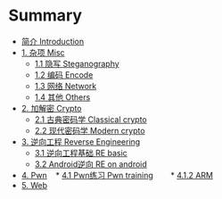 # Summary

* [简介 Introduction](README.md)
* [1. 杂项 Misc](doc/1_topics.md)
    * [1.1 隐写 Steganography](doc/1.1_steganography.md)
    * [1.2 编码 Encode](doc/1.2_encode.md)
    * [1.3 网络 Network](doc/1.3_network.md)
    * [1.4 其他 Others](doc/1.4_others.md)
* [2. 加解密 Crypto](doc/2_topics.md)
    * [2.1 古典密码学 Classical crypto](doc/2.1_classical_cryptography.md)
    * [2.2 现代密码学 Modern crypto](doc/2.2_modern_cryptography.md)
* [3. 逆向工程 Reverse Engineering](doc/3_topics.md)
    * [3.1 逆向工程基础 RE basic](doc/3.1_re_basic.md)
    * [3.2 Android逆向 RE on android](doc/3.2_android_re.md)
* [4. Pwn](doc/4_topics.md)
    * [4.1 Pwn练习 Pwn training](doc/4_pwn.md)
        * [4.1.2 ARM](doc/4.1.2_arm_exp.md)
* [5. Web](doc/5_topics.md)
